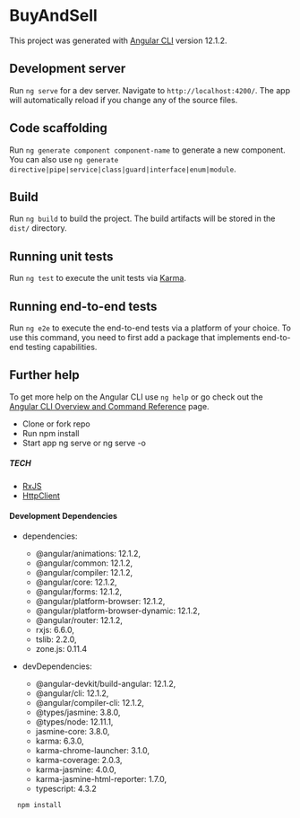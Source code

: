 # BuyAndSell

This project was generated with [Angular CLI](https://github.com/angular/angular-cli) version 12.1.2.

## Development server

Run `ng serve` for a dev server. Navigate to `http://localhost:4200/`. The app will automatically reload if you change any of the source files.

## Code scaffolding

Run `ng generate component component-name` to generate a new component. You can also use `ng generate directive|pipe|service|class|guard|interface|enum|module`.

## Build

Run `ng build` to build the project. The build artifacts will be stored in the `dist/` directory.

## Running unit tests

Run `ng test` to execute the unit tests via [Karma](https://karma-runner.github.io).

## Running end-to-end tests

Run `ng e2e` to execute the end-to-end tests via a platform of your choice. To use this command, you need to first add a package that implements end-to-end testing capabilities.

## Further help

To get more help on the Angular CLI use `ng help` or go check out the [Angular CLI Overview and Command Reference](https://angular.io/cli) page.

- Clone or fork repo
- Run npm install
- Start app  ng serve or ng serve -o

##### TECH

-  [RxJS](https://rxjs.dev/)
-  [HttpClient](https://angular.io/api/common/http/HttpClient)

#### Development Dependencies
* dependencies:
    * @angular/animations: 12.1.2,
    * @angular/common: 12.1.2,
    * @angular/compiler: 12.1.2,
    * @angular/core: 12.1.2,
    * @angular/forms: 12.1.2,
    * @angular/platform-browser: 12.1.2,
    * @angular/platform-browser-dynamic: 12.1.2,
    * @angular/router: 12.1.2,
    * rxjs: 6.6.0,
    * tslib: 2.2.0,
    * zone.js: 0.11.4

* devDependencies: 
    * @angular-devkit/build-angular: 12.1.2,
    * @angular/cli: 12.1.2,
    * @angular/compiler-cli: 12.1.2,
    * @types/jasmine: 3.8.0,
    * @types/node: 12.11.1,
    * jasmine-core: 3.8.0,
    * karma: 6.3.0,
    * karma-chrome-launcher: 3.1.0,
    * karma-coverage: 2.0.3,
    * karma-jasmine: 4.0.0,
    * karma-jasmine-html-reporter: 1.7.0,
    * typescript: 4.3.2
```
  npm install
```
